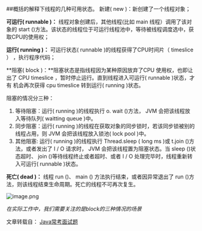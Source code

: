 ##概括的解释下线程的几种可用状态。
新建( new )：新创建了一个线程对象；

**可运行( runnable )：** 线程对象创建后，其他线程(比如 main 线程）调用了该对象的 start ()方法。该状态的线程位于可运行线程池中，等待被线程调度选中，获 取CPU的使用权；

**运行( running )：** 可运行状态( runnable )的线程获得了CPU时间片（ timeslice ） ，执行程序代码；

**阻塞( block )：**阻塞状态是指线程因为某种原因放弃了CPU 使用权，也即让出了 CPU timeslice ，暂时停止运行。直到线程进入可运行( runnable )状态，才有 机会再次获得 cpu timeslice 转到运行( running )状态。

阻塞的情况分三种：
1. 等待阻塞：运行( running )的线程执行 o. wait ()方法， JVM 会把该线程放 入等待队列( waitting queue )中。
2. 同步阻塞：运行( running )的线程在获取对象的同步锁时，若该同步锁被别的线程占用，则 JVM 会把该线程放入锁池( lock pool )中。
3. 其他阻塞: 运行( running )的线程执行 Thread.sleep ( long ms )或 t.join ()方法，或者发出了 I / O 请求时， JVM 会把该线程置为阻塞状态。当 sleep ()状态超时、 join ()等待线程终止或者超时、或者 I / O 处理完毕时，线程重新转入可运行( runnable )状态。

**死亡( dead )：** 线程 run ()、 main () 方法执行结束，或者因异常退出了 run ()方法，则该线程结束生命周期。死亡的线程不可再次复生。

![image.png](https://upload-images.jianshu.io/upload_images/14079828-368986be1cd4d5e4.png?imageMogr2/auto-orient/strip%7CimageView2/2/w/620)

*在实际工作中，我们需要关注的是block的三种情况的场景*

文章转载自：
[Java常考面试题](https://www.jianshu.com/p/bfbe2858c21f)